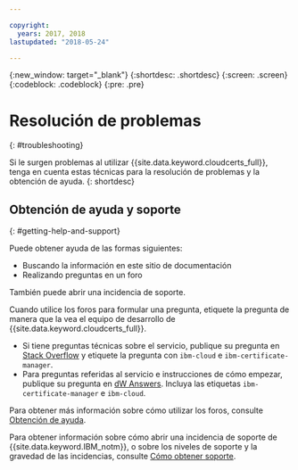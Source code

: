 ```yaml
---

copyright:
  years: 2017, 2018
lastupdated: "2018-05-24"

---
```

{:new_window: target="_blank"}
{:shortdesc: .shortdesc}
{:screen: .screen}
{:codeblock: .codeblock}
{:pre: .pre}

# Resolución de problemas
{: #troubleshooting}

Si le surgen problemas al utilizar {{site.data.keyword.cloudcerts_full}}, tenga en cuenta estas técnicas para la resolución de problemas y la obtención de ayuda.
{: shortdesc}

## Obtención de ayuda y soporte
{: #getting-help-and-support}



Puede obtener ayuda de las formas siguientes:
- Buscando la información en este sitio de documentación
- Realizando preguntas en un foro


También puede abrir una incidencia de soporte.


Cuando utilice los foros para formular una pregunta, etiquete la pregunta de manera que la vea el equipo de desarrollo de {{site.data.keyword.cloudcerts_full}}.

- Si tiene preguntas técnicas sobre el servicio, publique su pregunta en [Stack Overflow](http://stackoverflow.com/search?q=ibm-certificate-manager+ibm-cloud) y etiquete la pregunta con `ibm-cloud` e `ibm-certificate-manager`.  
- Para preguntas referidas al servicio e instrucciones de cómo empezar, publique su pregunta en [dW Answers](https://developer.ibm.com/answers/search.html?f=&type=question&q=ibm-certificate-manager&q=ibm-cloud). Incluya las etiquetas `ibm-certificate-manager` e `ibm-cloud`.

Para obtener más información sobre cómo utilizar los foros, consulte [Obtención de ayuda](https://console.bluemix.net/docs/support/index.html#getting-help).

Para obtener información sobre cómo abrir una incidencia de soporte de {{site.data.keyword.IBM_notm}}, o sobre los niveles de soporte y la gravedad de las incidencias, consulte [Cómo obtener soporte](https://console.bluemix.net/docs/support/index.html#contacting-support).
